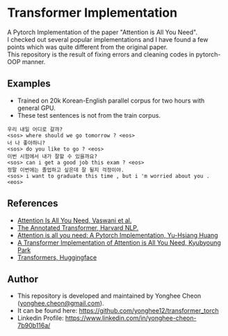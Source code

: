 # Transformer Implementation
A Pytorch Implementation of the paper "Attention is All You Need".   
I checked out several popular implementations and I have found a few points which was quite different from the original paper.   
This repository is the result of fixing errors and cleaning codes in pytorch-OOP manner. 

## Examples
- Trained on 20k Korean-English parallel corpus for two hours with general GPU.
- These test sentences is not from the train corpus.
```
우리 내일 어디로 갈까?
<sos> where should we go tomorrow ? <eos>
너 나 좋아하니?
<sos> do you like to go ? <eos>
이번 시험에서 내가 잘할 수 있을까요?
<sos> can i get a good job this exam ? <eos>
정말 이번에는 졸업하고 싶은데 잘 될지 걱정이야.
<sos> i want to graduate this time , but i 'm worried about you . <eos>
```

## References
- [Attention Is All You Need, Vaswani et al.](https://arxiv.org/abs/1706.03762)
- [The Annotated Transformer, Harvard NLP.](https://nlp.seas.harvard.edu/2018/04/03/attention.html)
- [Attention is all you need: A Pytorch Implementation, Yu-Hsiang Huang](https://github.com/jadore801120/attention-is-all-you-need-pytorch)
- [A Transformer Implementation of Attention is All You Need, Kyubyoung Park](https://github.com/Kyubyong/transformer)
- [Transformers, Huggingface](https://github.com/huggingface/transformers)

## Author
- This repository is developed and maintained by Yonghee Cheon (yonghee.cheon@gmail.com).      
- It can be found here: https://github.com/yonghee12/transformer_torch
- Linkedin Profile: https://www.linkedin.com/in/yonghee-cheon-7b90b116a/